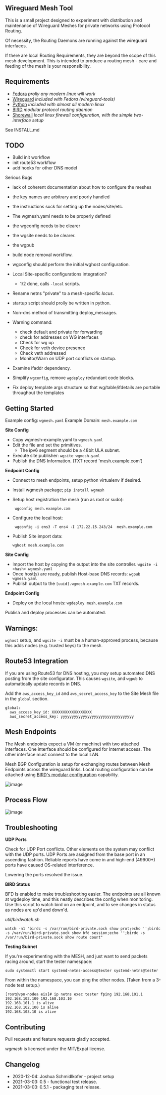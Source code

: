 ## Wireguard Mesh Tool


This is a small project designed to experiment with distribution and maintenance of Wireguard Meshes for private networks using Protocol Routing.

Of necessity, the Routing Daemons are running against the wireguard interfaces.

If there are local Routing Requirements, they are beyond the scope of this mesh development.  This is intended to produce a routing mesh - care and feeding of the mesh is your responsibility.


## Requirements

 - [Fedora](https://getfedora.org/en/server/#:~:text=Fedora%20Server%20is%20a%20short,in%20the%20open%20source%20community.) _prolly any modern linux will work_
 - [Wireguard](https://www.wireguard.com/) _included with Fedora (wireguard-tools)_
 - [Python](https://www.python.org/) _included with almost all modern linux_
 - [BIRD](https://bird.network.cz/) _modular protocol routing daemon_
 - [Shorewall](https://shorewall.org/) _local linux firewall configuration, with the simple two-interface setup_

 See INSTALL.md

## TODO

 - Build init workflow
 - init route53 workflow
 - add hooks for other DNS model
 
 Serious Bugs
  - lack of coherent documentation about how to configure the meshes
  - the key names are arbitrary and poorly handled
  - the instructions suck for setting up the nodes/site/etc.
  - The wgmesh.yaml needs to be properly defined
  - the wgconfig needs to be clearer
  - the wgsite needs to be clearer.
  - the wgpub 


 - build node removal workflow.
 - wgconfig should perform the initial wghost configuration.
 - Local Site-specific configurations integration?
    - 1/2 done, calls `-local` scripts.
 - Rename netns "private" to a mesh-specific _locus_.
 - startup script should prolly be written in python.
 - Non-dns method of transmitting deploy_messages.
 - Warning command:
    - check default and private for forwarding
    - check for addresses on WG interfaces
    - Check for wg up
    - Check for veth device presence
    - Check veth addressed
    - Monitor/Warn on UDP port conflicts on startup.
  - Examine ifaddr dependency.
  - Simplify `wgconfig`, remove `wgdeploy` redundant code blocks.
  - Fix deploy template args structure so that wg/table/ifdetails are portable throughout the templates

##  Getting Started

Example config: `wgmesh.yaml`
Example Domain: `mesh.example.com`

 **Site Config**
 - Copy wgmesh-example.yaml to `wgmesh.yaml`
 - Edit the file and set the primitives.
    - The ipv6 segment should be a 48bit ULA subnet.
 - Execute site publisher: `wgsite wgmesh.yaml`
 - Publish the DNS Information. (TXT record 'mesh.example.com')

 **Endpoint Config**
 - Connect to mesh endpoints, setup python virtualenv if desired.
 - Install wgmesh package; `pip install wgmesh`
 - Setup host registration the mesh (run as root or sudo):

        wgconfig mesh.example.com

 - Configure the local host:

        wgconfig -i ens3 -T ens4 -I 172.22.15.243/24  mesh.example.com

  - Publish Site import data:

        wghost mesh.example.com

 **Site Config**
 - Import the host by copying the output into the site controller. `wgsite -i <hash> wgmesh.yaml`
 - Once host(s) are ready, publish Host-base DNS records: `wgpub wgmesh.yaml`
 - Publish output to the `[uuid].wgmesh.example.com` TXT records.

 **Endpoint Config**
 - Deploy on the local hosts: `wgdeploy mesh.example.com`

 Publish and deploy processes can be automated.

## Warnings:

 `wghost` setup, and `wgsite -i` must be a human-approved process, because this adds nodes (e.g. trusted keys) to the mesh.

 ## Route53 Integration

 If you are using Route53 for DNS hosting, you *may* setup automated DNS posting from the site configurator.  This causes `wgsite`, and `wgpub` to automatically update records in DNS.

 Add the `aws_access_key_id` and `aws_secret_access_key` to the Site Mesh file in the `global` section.

    global:
      aws_access_key_id: XXXXXXXXXXXXXXXXXX
      aws_secret_access_key: yyyyyyyyyyyyyyyyyyyyyyyyyyyyyyyyy

## Mesh Endpoints

The Mesh endpoints expect a VM (or machine) with two attached interfaces.  One interface should be configured for Internet access. The other interface must connect to the local LAN.

Mesh BGP Configuration is setup for exchanging routes between Mesh Endpoints across the wireguard links.  Local routing configuration can be attached using [BIRD's modular configuration](https://bird.network.cz/?get_doc&v=20&f=bird-3.html#ss3.2) capability. 

  ![image](Documents/vmconfig.png)

## Process Flow

  ![image](Documents/workflow.png)

 ## Troubleshooting

**UDP Ports**

Check for UDP Port conflicts.  Other elements on the system may conflict with the UDP ports.  UDP Ports are assigned from the base port in an ascending fashion. Reliable reports have come in and high-end (49900+) ports have caused OS-related interference.

Lowering the ports resolved the issue.

**BIRD Status**

BFD Is enabled to make troubleshooting easier.  The endpoints are all known at wgdeploy time, and this neatly describes the config when monitoring.  Use this script to watch bird on an endpoint, and to see changes in status as nodes are up'd and down'd.

_util/birdwatch.sh_

    watch -n1 "birdc -s /var/run/bird-private.sock show prot;echo '';birdc -s /var/run/bird-private.sock show bfd session;echo '';birdc -s /var/run/bird-private.sock show route count"

**Testing Subnet**

If you're experimenting with the MESH, and just want to send packets racing around, start the tester namespace:

    sudo systemctl start systemd-netns-access@tester systemd-netns@tester

From within the namespace, you can ping the other nodes. (Taken from a 3-node test setup.)

    [root@vpn-nodea eis]# ip netns exec tester fping 192.168.101.1 192.168.102.100 192.168.103.10
    192.168.101.1 is alive
    192.168.102.100 is alive
    192.168.103.10 is alive
## Contributing

Pull requests and feature requests gladly accepted.

_wgmesh_ is licensed under the MIT/Expat license.

 ## Changelog

  - 2020-12-04: Joshua Schmidlkofer - project setup
  - 2021-03-03: 0.5 - functional test release.
  - 2021-03-03: 0.5.1 - packaging test release.
